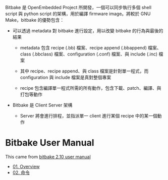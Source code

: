 Bitbake 是 OpenEmbedded Project 所開發，一個可以同步執行多個 shell script 與 python script 的架構，用於編譯 firmware image。將較於 GNU Make，bitbake 的優勢包含：

- 可以透過 metadata 對 bitbake 進行設定，用以改變 bitbake 的行為與最後的結果

  - metadata 包含 recipe (.bb) 檔案、recipe append (.bbappend) 檔案、class (.bbclass) 檔案、configuration (.conf) 檔案、與 include (.inc) 檔案

  - 其中 recipe、recipe append、與 class 檔案是針對單一程式，而 configuration 與 include 檔案是真對整個專案

  - recipe 包含編譯單一程式所需的所有動作，包含下載、patch、編譯、與打包等動作

- Bitbake 是 Client Server 架構

  - Server 將會進行排程，並指派單一 client 進行某個 recipe 中的某一個動作
# Bitbake User Manual

This came from [bitbake 2.10 user manual](https://docs.yoctoproject.org/bitbake/2.10/bitbake-user-manual/)

- [01. Overview](./01-Overview.md)
- [02. 命令](02-Command.md)
